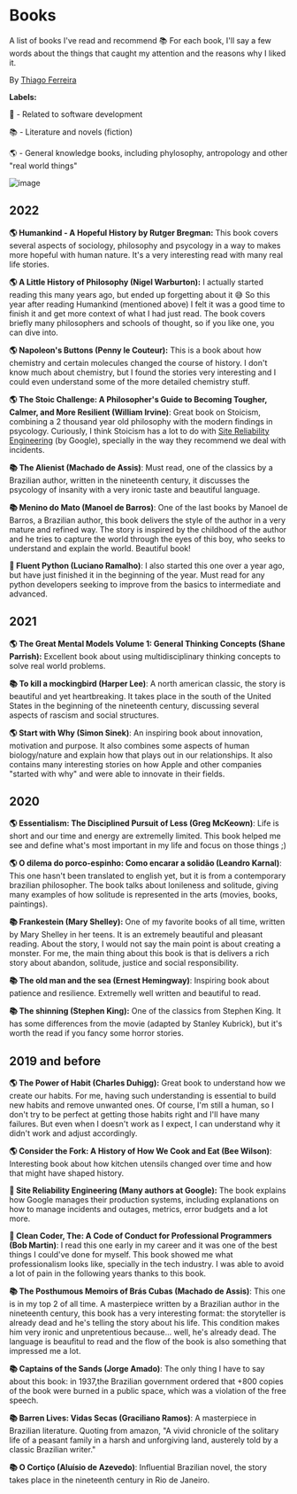 # Books
A list of books I've read and recommend 📚 For each book, I'll say a few words about the things that caught my attention and the reasons why I liked it.

By [Thiago Ferreira](https://thiagoferreiraw.github.io/thiagoferreiraw/)

**Labels:**

🤖 - Related to software development

📚 - Literature and novels (fiction)

🌎 - General knowledge books, including phylosophy, antropology and other "real world things"

![image](https://media.giphy.com/media/dB6ogWRDUsMKuAWrqi/giphy-downsized.gif)

## 2022

**🌎 Humankind - A Hopeful History by Rutger Bregman:** This book covers several aspects of sociology, philosophy and psycology in a way to makes more hopeful with human nature. It's a very interesting read with many real life stories.

**🌎 A Little History of Philosophy (Nigel Warburton):** I actually started reading this many years ago, but ended up forgetting about it 😅 So this year after reading Humankind (mentioned above) I felt it was a good time to finish it and get more context of what I had just read. The book covers briefly many philosophers and schools of thought, so if you like one, you can dive into.

**🌎 Napoleon's Buttons (Penny le Couteur):** This is a book about how chemistry and certain molecules changed the course of history. I don't know much about chemistry, but I found the stories very interesting and I could even understand some of the more detailed chemistry stuff.

**🌎 The Stoic Challenge: A Philosopher's Guide to Becoming Tougher, Calmer, and More Resilient (William Irvine)**: Great book on Stoicism, combining a 2 thousand year old philosophy with the modern findings in psycology. Curiously, I think Stoicism has a lot to do with [Site Reliability Engineering](https://sre.google/books/) (by Google), specially in the way they recommend we deal with incidents.

**📚 The Alienist (Machado de Assis)**: Must read, one of the classics by a Brazilian author, written in the nineteenth century, it discusses the psycology of insanity with a very ironic taste and beautiful language.

**📚 Menino do Mato (Manoel de Barros)**: One of the last books by Manoel de Barros, a Brazilian author, this book delivers the style of the author in a very mature and refined way. The story is inspired by the childhood of the author and he tries to capture the world through the eyes of this boy, who seeks to understand and explain the world. Beautiful book!

**🤖 Fluent Python (Luciano Ramalho)**: I also started this one over a year ago, but have just finished it in the beginning of the year. Must read for any python developers seeking to improve from the basics to intermediate and advanced.


## 2021
**🌎 The Great Mental Models Volume 1: General Thinking Concepts (Shane Parrish):** Excellent book about using multidisciplinary thinking concepts to solve real world problems. 

**📚 To kill a mockingbird (Harper Lee)**: A north american classic, the story is beautiful and yet heartbreaking. It takes place in the south of the United States in the beginning of the nineteenth century, discussing several aspects of rascism and social structures.

**🌎 Start with Why (Simon Sinek)**: An inspiring book about innovation, motivation and purpose. It also combines some aspects of human biology/nature and explain how that plays out in our relationships. It also contains many interesting stories on how Apple and other companies "started with why" and were able to innovate in their fields.

## 2020

**🌎 Essentialism: The Disciplined Pursuit of Less (Greg McKeown)**: Life is short and our time and energy are extremelly limited. This book helped me see and define what's most important in my life and focus on those things ;)

**🌎 O dilema do porco-espinho: Como encarar a solidão (Leandro Karnal)**: This one hasn't been translated to english yet, but it is from a contemporary brazilian philosopher. The book talks about lonileness and solitude, giving many examples of how solitude is represented in the arts (movies, books, paintings).

**📚 Frankestein (Mary Shelley):** One of my favorite books of all time, written by Mary Shelley in her teens. It is an extremely beautiful and pleasant reading. About the story, I would not say the main point is about creating a monster. For me, the main thing about this book is that is delivers a rich story about abandon, solitude, justice and social responsibility. 

**📚 The old man and the sea (Ernest Hemingway)**: Inspiring book about patience and resilience. Extremelly well written and beautiful to read.

**📚 The shinning (Stephen King):** One of the classics from Stephen King. It has some differences from the movie (adapted by Stanley Kubrick), but it's worth the read if you fancy some horror stories.


## 2019 and before

**🌎 The Power of Habit (Charles Duhigg):** Great book to understand how we create our habits. For me, having such understanding is essential to build new habits and remove unwanted ones. Of course, I'm still a human, so I don't try to be perfect at getting those habits right and I'll have many failures. But even when I doesn't work as I expect, I can understand why it didn't work and adjust accordingly.

**🌎 Consider the Fork: A History of How We Cook and Eat (Bee Wilson)**: Interesting book about how kitchen utensils changed over time and how that might have shaped history.

**🤖 Site Reliability Engineering (Many authors at Google):** The book explains how Google manages their production systems, including explanations on how to manage incidents and outages, metrics, error budgets and a lot more. 


**🤖 Clean Coder, The: A Code of Conduct for Professional Programmers (Bob Martin)**: I read this one early in my career and it was one of the best things I could've done for myself. This book showed me what professionalism looks like, specially in the tech industry. I was able to avoid a lot of pain in the following years thanks to this book.

**📚 The Posthumous Memoirs of Brás Cubas (Machado de Assis)**: This one is in my top 2 of all time. A masterpiece written by a Brazilian author in the nineteenth century, this book has a very interesting format: the storyteller is already dead and he's telling the story about his life. This condition makes him very ironic and unpretentious because... well, he's already dead. The language is beaufitul to read and the flow of the book is also something that impressed me a lot.

**📚 Captains of the Sands (Jorge Amado)**: The only thing I have to say about this book: in 1937,the Brazilian government ordered that +800 copies of the book were burned in a public space, which was a violation of the free speech.

**📚 Barren Lives: Vidas Secas (Graciliano Ramos)**: A masterpiece in Brazilian literature. Quoting from amazon, "A vivid chronicle of the solitary life of a peasant family in a harsh and unforgiving land, austerely told by a classic Brazilian writer."

**📚 O Cortiço (Aluísio de Azevedo)**: Influential Brazilian novel, the story takes place in the nineteenth century in Rio de Janeiro.
